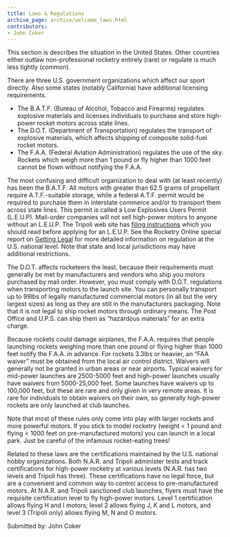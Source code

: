 ```yaml
---
title: Laws & Regulations
archive_page: archive/welcome_laws.html
contributors:
- John Coker
---
```

This section is describes the situation in the United States.
Other countries either outlaw non-professional rocketry entirely (rare) or regulate is much less tightly (common).

There are three U.S. government organizations which affect our sport directly.
Also some states (notably California) have additional licensing requirements.

- The B.A.T.F. (Bureau of Alcohol, Tobacco and Firearms) regulates explosive materials and licenses individuals to purchase and store high-power rocket motors across state lines.
- The D.O.T. (Department of Transportation) regulates the transport of explosive materials, which affects shipping of composite solid-fuel rocket motors.
- The F.A.A. (Federal Aviation Administration) regulates the use of the sky. Rockets which weigh more than 1 pound or fly higher than 1000 feet cannot be flown without notifying the F.A.A.

The most confusing and difficult organization to deal with (at least recently) has been the B.A.T.F.
All motors with greater than 62.5 grams of propellant require A.T.F.-suitable storage, while a federal A.T.F. permit would be required to purchase them in interstate commerce and/or to transport them across state lines.
This permit is called a Low Explosives Users Permit (L.E.U.P).
Mail-order companies will not sell high-power motors to anyone without an L.E.U.P.
The Tripoli web site has [filing instructions](http://www.tripoli.org/Documents/LEUP_filing.html) which you should read before applying for an L.E.U.P.
See the Rocketry Online special report on [Getting Legal](http://www.rocketryonline.com/special_report.html) for more detailed information on regulation at the U.S. national level.
Note that state and local jurisdictions may have additional restrictions.

The D.O.T. affects rocketeers the least, because their requirements must generally be met by manufacturers and vendors who ship you motors purchased by mail order.
However, you must comply with D.O.T. regulations when transporting motors to the launch site.
You can personally transport up to 99lbs of legally manufactured commercial motors (in all but the very largest sizes) as long as they are still in the manufacturers packaging.
Note that it is not legal to ship rocket motors through ordinary means.
The Post Office and U.P.S. can ship them as “hazardous materials” for an extra charge.

Because rockets could damage airplanes, the F.A.A. requires that people launching rockets weighing more than one pound or flying higher than 1000 feet notify the F.A.A. in advance.
For rockets 3.3lbs or heavier, an “FAA waiver” must be obtained from the local air control district.
Waivers will generally not be granted in urban areas or near airports.
Typical waivers for mid-power launches are 2500-5000 feet and high-power launches usually have waivers from 5000-25,000 feet.
Some launches have waivers up to 100,000 feet, but these are rare and only given in very remote areas.
It is rare for individuals to obtain waivers on their own, so generally high-power rockets are only launched at club launches.

Note that most of these rules only come into play with larger rockets and more powerful motors.
If you stick to model rocketry (weight \< 1 pound and flying \< 1000 feet on pre-manufactured motors) you can launch in a local park.
Just be careful of the infamous rocket-eating trees!

Related to these laws are the certifications maintained by the U.S. national hobby organizations.
Both N.A.R. and Tripoli administer tests and track certifications for high-power rocketry at various levels (N.A.R. has two levels and Tripoli has three).
These certifications have no legal force, but are a convenient and common way to control access to pre-manufactured motors.
At N.A.R. and Tripoli sanctioned club launches, flyers must have the requisite certification level to fly high-power motors.
Level 1 certification allows flying H and I motors; level 2 allows flying J, K and L motors, and level 3 (Tripoli only) allows flying M, N and O motors.

Submitted by: John Coker
